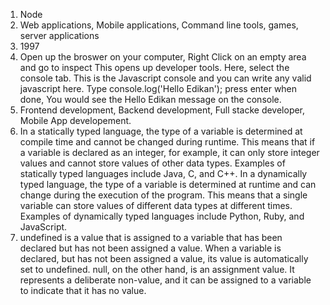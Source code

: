 1. Node
2. Web applications, Mobile applications, Command line tools, games, server applications
3. 1997
4. Open up the broswer on your computer,
Right Click on an empty area and go to inspect
This opens up developer tools. Here, select the console tab. This is the Javascript console and you can write any valid javascript here.
Type console.log('Hello Edikan'); press enter when done,
You would see the Hello Edikan message on the console.
5. Frontend development, Backend development, Full stacke developer, Mobile App developement.
6. In a statically typed language, the type of a variable is determined at compile time and cannot be changed during runtime. This means that if a variable is declared as an integer, for example, it can only store integer values and cannot store values of other data types. Examples of statically typed languages include Java, C, and C++.
In a dynamically typed language, the type of a variable is determined at runtime and can change during the execution of the program. This means that a single variable can store values of different data types at different times. Examples of dynamically typed languages include Python, Ruby, and JavaScript.
7. undefined is a value that is assigned to a variable that has been declared but has not been assigned a value. When a variable is declared, but has not been assigned a value, its value is automatically set to undefined.
null, on the other hand, is an assignment value. It represents a deliberate non-value, and it can be assigned to a variable to indicate that it has no value.


